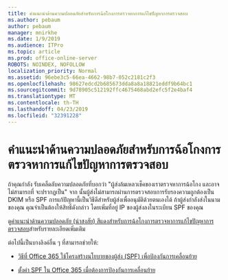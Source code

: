 ```yaml
---
title: คำแนะนำด้านความปลอดภัยสำหรับการฉ้อโกงการตรวจหาการแก้ไขปัญหาการตรวจสอบ
ms.author: pebaum
author: pebaum
manager: mnirkhe
ms.date: 1/9/2019
ms.audience: ITPro
ms.topic: article
ms.prod: office-online-server
ROBOTS: NOINDEX, NOFOLLOW
localization_priority: Normal
ms.assetid: 96ebe3c5-66ea-4662-98b7-052c2181c2f3
ms.openlocfilehash: 98627edcd2b685673dda8a8a18821eddf9b64bc1
ms.sourcegitcommit: 9d78905c512192ffc4675468abd2efc5f2e4baf4
ms.translationtype: MT
ms.contentlocale: th-TH
ms.lasthandoff: 04/23/2019
ms.locfileid: "32391228"
---
```

# <a name="troubleshooting-the-safety-tip-for-fraud-detection-checks"></a>คำแนะนำด้านความปลอดภัยสำหรับการฉ้อโกงการตรวจหาการแก้ไขปัญหาการตรวจสอบ



ถ้าคุณกำลัง รับเคล็ดลับความปลอดภัยที่บอกว่า "ผู้ส่งล้มเหลวเช็คของเราตรวจหาการฉ้อโกง และอาจไม่สามารถที่ จะปรากฏเป็น" จาก นั้นผู้ส่งไม่สามารถผ่านการตรวจสอบการรับรองความถูกต้องเป็น DKIM หรือ SPF การแก้ปัญหานี้เป็นวิธีดีสำหรับผู้ส่งเพื่ออนุมัติด้วยตนเองได้ ถ้าผู้ส่งกำลังส่งในนามของคุณ คุณจำเป็นต้องให้สิทธิ์ดังกล่าว โดยเพิ่มที่อยู่ IP ของผู้ส่งลงในระเบียน SPF ของคุณ
  
ดู[คำแนะนำด้านความปลอดภัย (น่าสงสัย) สีแดงสำหรับการฉ้อโกงการตรวจหาการแก้ไขปัญหาการตรวจสอบ](https://blogs.msdn.microsoft.com/tzink/2016/11/02/troubleshooting-the-red-suspicious-safety-tip-for-fraud-detection-checks/)สำหรับรายละเอียดเพิ่มเติม 
  
ต่อไปนี้เป็นบางลิงค์อื่น ๆ ที่สามารถช่วยให้:
  
- [วิธีที่ Office 365 ใช้โครงสร้างนโยบายของผู้ส่ง (SPF) เพื่อป้องกันการเคลื่อนย้าย](https://docs.microsoft.com/office365/SecurityCompliance/how-office-365-uses-spf-to-prevent-spoofing)
    
- [ตั้งค่า SPF ใน Office 365 เมื่อต้องการป้องกันการเคลื่อนย้าย](https://docs.microsoft.com/office365/SecurityCompliance/set-up-spf-in-office-365-to-help-prevent-spoofing)
    

